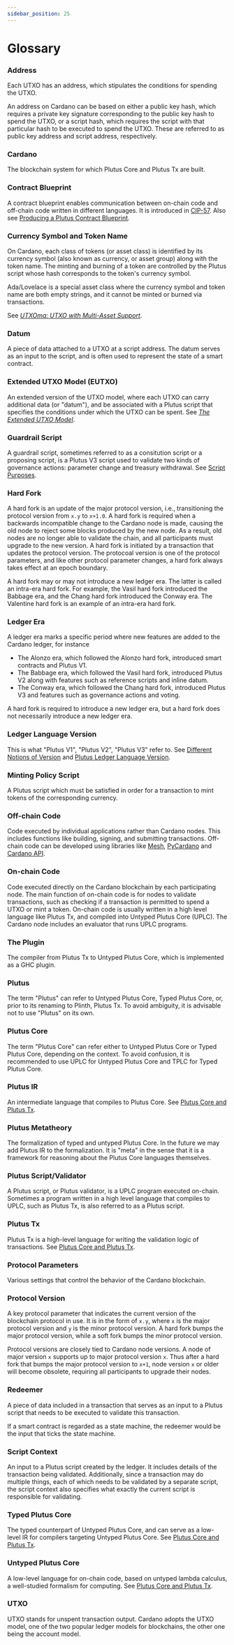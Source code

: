 ```yaml
---
sidebar_position: 25
---
```


# Glossary

### Address

Each UTXO has an address, which stipulates the conditions for spending the UTXO.

An address on Cardano can be based on either a public key hash, which requires a private key signature corresponding to the public key hash to spend the UTXO, or a script hash, which requires the script with that particular hash to be executed to spend the UTXO.
These are referred to as public key address and script address, respectively.

### Cardano

The blockchain system for which Plutus Core and Plutus Tx are built.

### Contract Blueprint

A contract blueprint enables communication between on-chain code and off-chain code written in different languages.
It is introduced in [CIP-57](https://developers.cardano.org/docs/governance/cardano-improvement-proposals/cip-0057/).
Also see [Producing a Plutus Contract Blueprint](./working-with-scripts/producing-a-blueprint.md).

### Currency Symbol and Token Name

On Cardano, each class of tokens (or asset class) is identified by its currency symbol (also known as currency, or asset group) along with the token name.
The minting and burning of a token are controlled by the Plutus script whose hash corresponds to the token's currency symbol.

Ada/Lovelace is a special asset class where the currency symbol and token name are both empty strings, and it cannot be minted or burned via transactions.

See [_UTXOma: UTXO with Multi-Asset Support_](https://iohk.io/en/research/library/papers/utxomautxo-with-multi-asset-support/).

### Datum

A piece of data attached to a UTXO at a script address.
The datum serves as an input to the script, and is often used to represent the state of a smart contract.

### Extended UTXO Model (EUTXO)

An extended version of the UTXO model, where each UTXO can carry additional data (or "datum"), and be associated with a Plutus script that specifies the conditions under which the UTXO can be spent.
See [_The Extended UTXO Model_](https://iohk.io/en/research/library/papers/the-extended-utxo-model/).

### Guardrail Script

A guardrail script, sometimes referred to as a consitution script or a proposing script, is a Plutus V3 script used to validate two kinds of governance actions: parameter change and treasury withdrawal.
See [Script Purposes](./working-with-scripts/script-purposes.md).

### Hard Fork

A hard fork is an update of the major protocol version, i.e., transitioning the protocol version from `x.y` to `x+1.0`.
A hard fork is required when a backwards incompatible change to the Cardano node is made, causing the old node to reject some blocks produced by the new node.
As a result, old nodes are no longer able to validate the chain, and all participants must upgrade to the new version.
A hard fork is initiated by a transaction that updates the protocol version.
The protocoal version is one of the protocol parameters, and like other protocol parameter changes, a hard fork always takes effect at an epoch boundary.

A hard fork may or may not introduce a new ledger era.
The latter is called an intra-era hard fork.
For example, the Vasil hard fork introduced the Babbage era, and the Chang hard fork introduced the Conway era.
The Valentine hard fork is an example of an intra-era hard fork.

### Ledger Era

A ledger era marks a specific period where new features are added to the Cardano ledger, for instance

- The Alonzo era, which followed the Alonzo hard fork, introduced smart contracts and Plutus V1.
- The Babbage era, which followed the Vasil hard fork, introduced Plutus V2 along with features such as reference scripts and inline datum.
- The Conway era, which followed the Chang hard fork, introduced Plutus V3 and features such as governance actions and voting.

A hard fork is required to introduce a new ledger era, but a hard fork does not necessarily introduce a new ledger era.

### Ledger Language Version

This is what "Plutus V1", "Plutus V2", "Plutus V3" refer to.
See [Different Notions of Version](./essential-concepts/versions) and [Plutus Ledger Language Version](./working-with-scripts/ledger-language-version).

### Minting Policy Script

A Plutus script which must be satisfied in order for a transaction to mint tokens of the corresponding currency.

### Off-chain Code

Code executed by individual applications rather than Cardano nodes.
This includes functions like building, signing, and submitting transactions.
Off-chain code can be developed using libraries like [Mesh](https://meshjs.dev/), [PyCardano](https://pycardano.readthedocs.io/en/latest/) and [Cardano API](https://github.com/IntersectMBO/cardano-api).

### On-chain Code

Code executed directly on the Cardano blockchain by each participating node.
The main function of on-chain code is for nodes to validate transactions, such as checking if a transaction is permitted to spend a UTXO or mint a token.
On-chain code is usually written in a high level language like Plutus Tx, and compiled into Untyped Plutus Core (UPLC).
The Cardano node includes an evaluator that runs UPLC programs.

### The Plugin

The compiler from Plutus Tx to Untyped Plutus Core, which is implemented as a GHC plugin.

### Plutus

The term "Plutus" can refer to Untyped Plutus Core, Typed Plutus Core, or, prior to its renaming to Plinth, Plutus Tx.
To avoid ambiguity, it is advisable not to use "Plutus" on its own.

### Plutus Core

The term "Plutus Core" can refer either to Untyped Plutus Core or Typed Plutus Core, depending on the context.
To avoid confusion, it is recommended to use UPLC for Untyped Plutus Core and TPLC for Typed Plutus Core.

### Plutus IR

An intermediate language that compiles to Plutus Core.
See [Plutus Core and Plutus Tx](./essential-concepts/plutus-core-and-plutus-tx.md).

### Plutus Metatheory

The formalization of typed and untyped Plutus Core.
In the future we may add Plutus IR to the formalization.
It is "meta" in the sense that it is a framework for reasoning about the Plutus Core languages themselves.

### Plutus Script/Validator

A Plutus script, or Plutus validator, is a UPLC program executed on-chain.
Sometimes a program written in a high level language that compiles to UPLC, such as Plutus Tx, is also referred to as a Plutus script.

### Plutus Tx

Plutus Tx is a high-level language for writing the validation logic of transactions. See [Plutus Core and Plutus Tx](./essential-concepts/plutus-core-and-plutus-tx.md).

### Protocol Parameters

Various settings that control the behavior of the Cardano blockchain.

### Protocol Version

A key protocol parameter that indicates the current version of the blockchain protocol in use.
It is in the form of `x.y`, where `x` is the major protocol version and `y` is the minor protocol version.
A hard fork bumps the major protocol version, while a soft fork bumps the minor protocol version.

Protocol versions are closely tied to Cardano node versions.
A node of major version `x` supports up to major protocol version `x`.
Thus after a hard fork that bumps the major protocol version to `x+1`, node version `x` or older will become obsolete, requiring all participants to upgrade their nodes.

### Redeemer

A piece of data included in a transaction that serves as an input to a Plutus script that needs to be executed to validate this transaction.

If a smart contract is regarded as a state machine, the redeemer would be the input that ticks the state machine.

### Script Context

An input to a Plutus script created by the ledger.
It includes details of the transaction being validated.
Additionally, since a transaction may do multiple things, each of which needs to be validated by a separate script, the script context also specifies what exactly the current script is responsible for validating.

### Typed Plutus Core

The typed counterpart of Untyped Plutus Core, and can serve as a low-level IR for compilers targeting Untyped Plutus Core.
See [Plutus Core and Plutus Tx](./essential-concepts/plutus-core-and-plutus-tx.md).

### Untyped Plutus Core

A low-level language for on-chain code, based on untyped lambda calculus, a well-studied formalism for computing.
See [Plutus Core and Plutus Tx](./essential-concepts/plutus-core-and-plutus-tx.md).

### UTXO

UTXO stands for unspent transaction output.
Cardano adopts the UTXO model, one of the two popular ledger models for blockchains, the other one being the account model.

